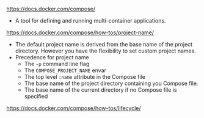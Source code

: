 
https://docs.docker.com/compose/

- A tool for defining and running multi-container applications.

https://docs.docker.com/compose/how-tos/project-name/

- The default project name is derived from the base name of the project directory. However you have the flexibility to set custom project names.
- Precedence for project name
	- The `-p` command line flag
	- The `COMPOSE_PROJECT_NAME` envar
	- The top level `:name` attribute in the Compose file
	- The base name of the project directory containing you Compose file.
	- The base name of the current directory if no Compose file is specified

https://docs.docker.com/compose/how-tos/lifecycle/
